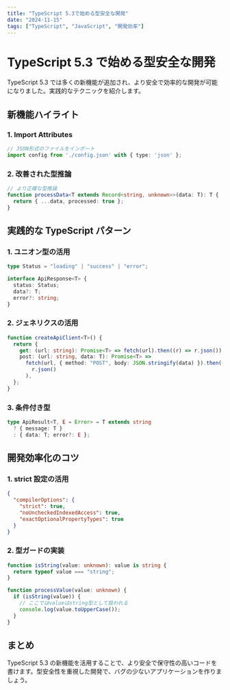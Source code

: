 ```yaml
---
title: "TypeScript 5.3で始める型安全な開発"
date: "2024-11-15"
tags: ["TypeScript", "JavaScript", "開発効率"]
---
```


# TypeScript 5.3 で始める型安全な開発

TypeScript 5.3 では多くの新機能が追加され、より安全で効率的な開発が可能になりました。実践的なテクニックを紹介します。

## 新機能ハイライト

### 1. Import Attributes

```typescript
// JSON形式のファイルをインポート
import config from './config.json' with { type: 'json' };
```

### 2. 改善された型推論

```typescript
// より正確な型推論
function processData<T extends Record<string, unknown>>(data: T): T {
  return { ...data, processed: true };
}
```

## 実践的な TypeScript パターン

### 1. ユニオン型の活用

```typescript
type Status = "loading" | "success" | "error";

interface ApiResponse<T> {
  status: Status;
  data?: T;
  error?: string;
}
```

### 2. ジェネリクスの活用

```typescript
function createApiClient<T>() {
  return {
    get: (url: string): Promise<T> => fetch(url).then((r) => r.json()),
    post: (url: string, data: T): Promise<T> =>
      fetch(url, { method: "POST", body: JSON.stringify(data) }).then((r) =>
        r.json()
      ),
  };
}
```

### 3. 条件付き型

```typescript
type ApiResult<T, E = Error> = T extends string
  ? { message: T }
  : { data: T; error?: E };
```

## 開発効率化のコツ

### 1. strict 設定の活用

```json
{
  "compilerOptions": {
    "strict": true,
    "noUncheckedIndexedAccess": true,
    "exactOptionalPropertyTypes": true
  }
}
```

### 2. 型ガードの実装

```typescript
function isString(value: unknown): value is string {
  return typeof value === "string";
}

function processValue(value: unknown) {
  if (isString(value)) {
    // ここではvalueはstring型として扱われる
    console.log(value.toUpperCase());
  }
}
```

## まとめ

TypeScript 5.3 の新機能を活用することで、より安全で保守性の高いコードを書けます。型安全性を重視した開発で、バグの少ないアプリケーションを作りましょう。
